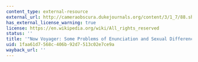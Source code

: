 ```yaml
---
content_type: external-resource
external_url: http://cameraobscura.dukejournals.org/content/3/1_7/88.short
has_external_license_warning: true
license: https://en.wikipedia.org/wiki/All_rights_reserved
status: ''
title: '"Now Voyager: Some Problems of Enunciation and Sexual Difference." (PDF)'
uid: 1faa61d7-568c-406b-92d7-513c02e7ce9a
wayback_url: ''
---
```

